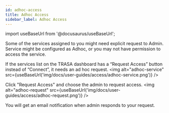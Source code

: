 ```yaml
---
id: adhoc-access
title: Adhoc Access
sidebar_label: Adhoc Access
---
```


import useBaseUrl from '@docusaurus/useBaseUrl';


Some of the services assigned to you might need explicit request to Admin.
Service might be configured as Adhoc, or you may not have permission to access the service.

If the services list on the TRASA dashboard has a “Request Access” button instead of “Connect”, it needs an ad hoc request.
<img  alt="adhoc-service" src={useBaseUrl('img/docs/user-guides/access/adhoc-service.png')} />

Click "Request Access" and choose the admin to request access.
<img  alt="adhoc-request" src={useBaseUrl('img/docs/user-guides/access/adhoc-request.png')} />

You will get an email notification when admin responds to your request.

